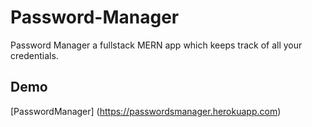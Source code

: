 # Password-Manager
Password Manager a fullstack MERN app which keeps track of all your credentials.

## Demo
[PasswordManager] (https://passwordsmanager.herokuapp.com)

